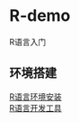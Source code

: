# R-demo
R语言入门

## 环境搭建
[R语言环境安装](https://cran.r-project.org/bin/windows/base/)   
[R语言开发工具](https://www.rstudio.com/products/rstudio/download/)
